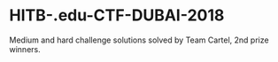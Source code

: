 # HITB-.edu-CTF-DUBAI-2018
Medium and hard challenge solutions solved by Team Cartel, 2nd prize winners.
